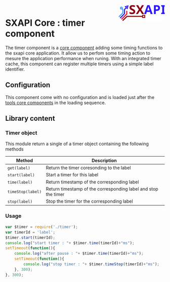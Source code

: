 <img align="right" height="50" src="https://raw.githubusercontent.com/startxfr/sxapi-core/dev/docs/assets/logo.svg?sanitize=true">

# SXAPI Core : timer component

The timer component is a [core component](./README.md) adding some timing functions to the 
sxapi core application. It allow us to perfom some timing action to mesure the application 
performance when runing.
With an integrated timer cache, this component can register multiple timers using a simple
label identifier.

## Configuration

This component come with no configuration and is loaded just after the [tools core components](tools.md) in the loading sequence.

## Library content

### Timer object

This module return a single of a timer object containing the following methods

| Method            | Description
|-------------------|---------------
| `get(label)`      | Return the timer coresonding to the label
| `start(label)`    | Start a timer for this label
| `time(label)`     | Return timestamp of the corresponding label
| `timeStop(label)` | Return timestamp of the corresponding label and stop the timer
| `stop(label)`     | Stop the timer for the corresponding label


### Usage


```javascript
var $timer = require('./timer');
var timerId = 'label';
$timer.start(timerId);
console.log("start timer : "+ $timer.time(timerId)+"ms");
setTimeout(function(){
    console.log("after pause : "+ $timer.time(timerId)+"ms");
    setTimeout(function(){
        console.log("stop timer : "+ $timer.timeStop(timerId)+"ms");
    }, 300);
}, 300);
```
